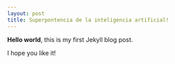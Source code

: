 ```yaml
---
layout: post
title: Superpontencia de la inteligencia artificial!
---
```


**Hello world**, this is my first Jekyll blog post.

I hope you like it!
